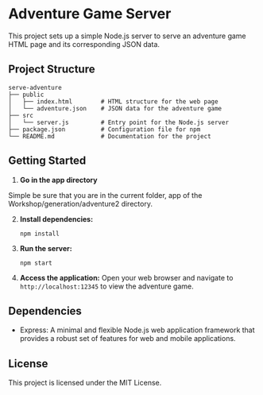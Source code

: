# Adventure Game Server

This project sets up a simple Node.js server to serve an adventure game HTML page and its corresponding JSON data.

## Project Structure

```
serve-adventure
├── public
│   ├── index.html        # HTML structure for the web page
│   └── adventure.json    # JSON data for the adventure game
├── src
│   └── server.js         # Entry point for the Node.js server
├── package.json          # Configuration file for npm
└── README.md             # Documentation for the project
```

## Getting Started

1. **Go in the app directory**

Simple be sure that you are in the current folder, app of the Workshop/generation/adventure2 directory.

2. **Install dependencies:**
   ```
   npm install
   ```

3. **Run the server:**
   ```
   npm start
   ```

4. **Access the application:**
   Open your web browser and navigate to `http://localhost:12345` to view the adventure game.

## Dependencies

- Express: A minimal and flexible Node.js web application framework that provides a robust set of features for web and mobile applications.

## License

This project is licensed under the MIT License.